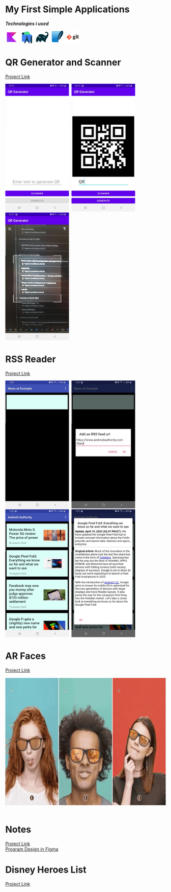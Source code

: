 # My First Simple Applications
***Technologies i used***
<div>
  <img src="https://github.com/devicons/devicon/blob/master/icons/kotlin/kotlin-original.svg" title="Kotlin" alt="Kotlin" width="40" height="40"/>&nbsp;
  <img src="https://github.com/devicons/devicon/blob/master/icons/androidstudio/androidstudio-original.svg" title="AStudio" alt="Astudio" width="40" height="40"/>&nbsp;
  <img src="https://github.com/devicons/devicon/blob/master/icons/gradle/gradle-plain.svg" title="Gradle" alt="Gradle" width="40" height="40"/>&nbsp;
  <img src="https://github.com/devicons/devicon/blob/master/icons/sqlite/sqlite-original.svg" title="sqlite" alt="sqlite" width="40" height="40"/>&nbsp;  
  <img src="https://github.com/devicons/devicon/blob/master/icons/git/git-original-wordmark.svg" title="Git" **alt="Git" width="40" height="40"/>&nbsp;
</div>

# QR Generator and Scanner
[Project Link](https://github.com/trypuzz/pet-projects/tree/main/QRGenerator)
<div>
  <img src="https://github.com/trypuzz/pet-projects/blob/main/images/QR_1.jpg" title="QR" alt="QR" width="200" height="400"/>&nbsp;
  <img src="https://github.com/trypuzz/pet-projects/blob/main/images/QR_2.jpg" title="QR" alt="QR" width="200" height="400"/>&nbsp;
  <img src="https://github.com/trypuzz/pet-projects/blob/main/images/QR_3.jpg" title="QR" alt="QR" width="200" height="400"/>&nbsp;
</div>

# RSS Reader
[Project Link](https://github.com/trypuzz/pet-projects/tree/main/RSSreader)
<div>
  <img src="https://github.com/trypuzz/pet-projects/blob/main/images/RSS_1.jpg" title="RSS READER" alt="RSS READER" width="200" height="400"/>&nbsp;
  <img src="https://github.com/trypuzz/pet-projects/blob/main/images/RSS_2.jpg" title="RSS READER" alt="RSS READER" width="200" height="400"/>&nbsp; 
  <img src="https://github.com/trypuzz/pet-projects/blob/main/images/RSS_3.jpg" title="RSS READER" alt="RSS READER" width="200" height="400"/>&nbsp;
  <img src="https://github.com/trypuzz/pet-projects/blob/main/images/RSS_4.jpg" title="RSS READER" alt="RSS READER" width="200" height="400"/>&nbsp;
</div>


# AR Faces
[Project Link](https://github.com/trypuzz/pet-projects/tree/main/AR-faces)
<div>
  <img src="https://github.com/trypuzz/pet-projects/blob/main/images/AR_1.png" title="AR" alt="AR" width="600" height="400"/>&nbsp;
</div>


# Notes
[Project Link](https://github.com/trypuzz/pet-projects/tree/main/Notes)  
[Program Design in Figma](https://www.figma.com/file/kiOENczgNmIp6UOvAt9FYL/freelance-platform-ui-kit-for-figma?node-id=0-1)


# Disney Heroes List
[Project Link](https://github.com/trypuzz/pet-projects/tree/main/Disney-Heroes)  

